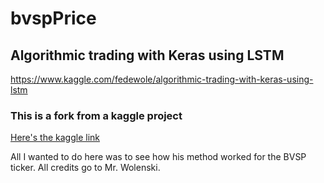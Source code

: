 # bvspPrice

## Algorithmic trading with Keras using LSTM

https://www.kaggle.com/fedewole/algorithmic-trading-with-keras-using-lstm

### This is a fork from a kaggle project
[Here's the kaggle link](https://www.kaggle.com/fedewole/algorithmic-trading-with-keras-using-lstm)

All I wanted to do here was to see how his method worked for the BVSP ticker. All credits go to Mr. Wolenski.

